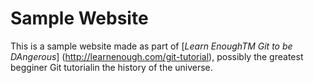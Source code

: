 # Sample Website

This is a sample website made as part of [*Learn EnoughTM Git to be 
DAngerous*] (http://learnenough.com/git-tutorial), possibly the
greatest begginer Git tutorialin the history of the universe. 
